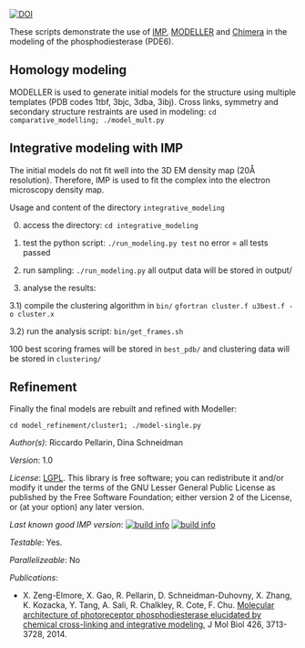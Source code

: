 [![DOI](https://zenodo.org/badge/doi/10.5281/zenodo.46599.svg)](http://dx.doi.org/10.5281/zenodo.46599)

These scripts demonstrate the use of [IMP](http://integrativemodeling.org/),
[MODELLER](http://salilab.org/modeller/) and
[Chimera](http://www.cgl.ucsf.edu/chimera/) in the modeling of the
phosphodiesterase (PDE6).

## Homology modeling

MODELLER is used to generate initial models for the structure using multiple templates
(PDB codes 1tbf, 3bjc, 3dba, 3ibj). Cross links, symmetry and secondary structure restraints are used in modeling:
 `cd comparative_modelling; ./model_mult.py`


## Integrative modeling with IMP

The initial models do not fit well into the 3D EM density map (20Å resolution).
Therefore, IMP is used to fit the complex into the electron microscopy density map.

Usage and content of the directory `integrative_modeling`

0) access the directory:
`cd integrative_modeling`

1)  test the python script:
`./run_modeling.py test`
no error = all tests passed

2) run sampling:
`./run_modeling.py`
all output data will be stored in output/

3) analyse the results:

3.1) compile the clustering algorithm in `bin/`
`gfortran cluster.f u3best.f -o cluster.x`

3.2) run the analysis script:
`bin/get_frames.sh`

100 best scoring frames will be stored in `best_pdb/`
and clustering data will be stored in `clustering/`

## Refinement

Finally the final models are rebuilt and refined with Modeller:

`cd model_refinement/cluster1; ./model-single.py`


_Author(s)_: Riccardo Pellarin, Dina Schneidman

_Version_: 1.0


_License_: [LGPL](http://www.gnu.org/licenses/old-licenses/lgpl-2.1.html).
This library is free software; you can redistribute it and/or
modify it under the terms of the GNU Lesser General Public
License as published by the Free Software Foundation; either
version 2 of the License, or (at your option) any later version.

_Last known good IMP version_: [![build info](https://integrativemodeling.org/systems/2/badge.svg?branch=master)](https://integrativemodeling.org/systems/) [![build info](https://integrativemodeling.org/systems/2/badge.svg?branch=develop)](https://integrativemodeling.org/systems/)

_Testable_: Yes.

_Parallelizeable_: No

_Publications_:
 - X. Zeng-Elmore, X. Gao, R. Pellarin, D. Schneidman-Duhovny, X. Zhang, K. Kozacka, Y. Tang, A. Sali, R. Chalkley, R. Cote, F. Chu. [Molecular architecture of photoreceptor phosphodiesterase elucidated by chemical cross-linking and integrative modeling](http://www.ncbi.nlm.nih.gov/pubmed/25149264), J Mol Biol 426, 3713-3728, 2014.
